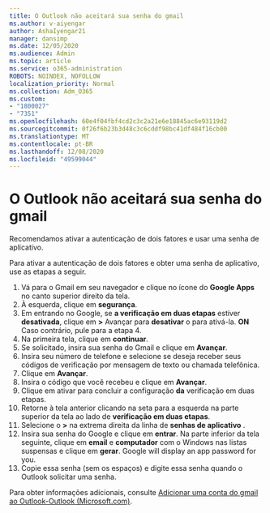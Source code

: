 ```yaml
---
title: O Outlook não aceitará sua senha do gmail
ms.author: v-aiyengar
author: AshaIyengar21
manager: dansimp
ms.date: 12/05/2020
ms.audience: Admin
ms.topic: article
ms.service: o365-administration
ROBOTS: NOINDEX, NOFOLLOW
localization_priority: Normal
ms.collection: Adm_O365
ms.custom:
- "1800027"
- "7351"
ms.openlocfilehash: 60e4f04fbf4cd2c3c2a21e6e18845ac6e93119d2
ms.sourcegitcommit: 0f26f6b23b3d48c3c6cddf98bc41df484f16cb00
ms.translationtype: MT
ms.contentlocale: pt-BR
ms.lasthandoff: 12/08/2020
ms.locfileid: "49599044"
---
```

# <a name="outlook-wont-accept-your-gmail-password"></a>O Outlook não aceitará sua senha do gmail

Recomendamos ativar a autenticação de dois fatores e usar uma senha de aplicativo.

Para ativar a autenticação de dois fatores e obter uma senha de aplicativo, use as etapas a seguir.

1. Vá para o Gmail em seu navegador e clique no ícone do **Google Apps** no canto superior direito da tela.
1. À esquerda, clique em **segurança**.
1. Em entrando no Google, se **a verificação em duas etapas** estiver **desativada**, clique em **>** Avançar para **desativar** o para ativá-la. **ON** Caso contrário, pule para a etapa 4.
1. Na primeira tela, clique em **continuar**.
1. Se solicitado, insira sua senha do Gmail e clique em **Avançar**.
1. Insira seu número de telefone e selecione se deseja receber seus códigos de verificação por mensagem de texto ou chamada telefônica.
1. Clique em **Avançar**.
1. Insira o código que você recebeu e clique em **Avançar**.
1. Clique em ativar para concluir a configuração **da** verificação em duas etapas.
1. Retorne à tela anterior clicando na seta para a esquerda na parte superior da tela ao lado de **verificação em duas etapas**.
1. Selecione o **>** na extrema direita da linha de **senhas de aplicativo** .
1. Insira sua senha do Google e clique em **entrar**. Na parte inferior da tela seguinte, clique em **email** e **computador** com o Windows nas listas suspensas e clique em **gerar**.
Google will display an app password for you. 
13. Copie essa senha (sem os espaços) e digite essa senha quando o Outlook solicitar uma senha.

Para obter informações adicionais, consulte [Adicionar uma conta do gmail ao Outlook-Outlook (Microsoft.com)](https://support.microsoft.com/office/add-a-gmail-account-to-outlook-70191667-9c52-4581-990e-e30318c2c081).

